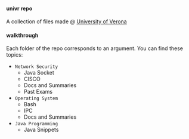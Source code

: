 #### univr repo
A collection of files made @ [University of Verona](http://www.di.univr.it)

#### walkthrough
Each folder of the repo corresponds to an argument. You can find these topics:

- `Network Security`
  - Java Socket
  - CISCO
  - Docs and Summaries
  - Past Exams
- `Operating System`
  - Bash
  - IPC
  - Docs and Summaries
- `Java Programming`
  - Java Snippets

